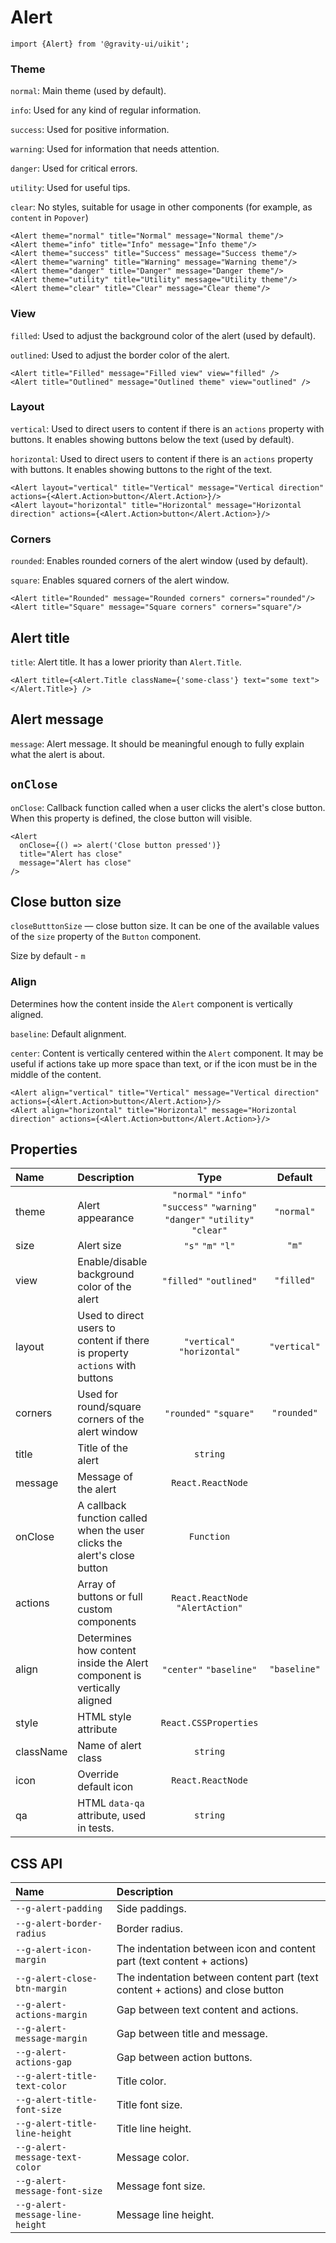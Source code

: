 <!--GITHUB_BLOCK-->

# Alert

<!--/GITHUB_BLOCK-->

```tsx
import {Alert} from '@gravity-ui/uikit';
```

### Theme

`normal`: Main theme (used by default).

`info`: Used for any kind of regular information.

`success`: Used for positive information.

`warning`: Used for information that needs attention.

`danger`: Used for critical errors.

`utility`: Used for useful tips.

`clear`: No styles, suitable for usage in other components (for example, as `content` in `Popover`)

<!--LANDING_BLOCK
<ExampleBlock
    code={`
<Alert theme="normal" title="Normal" message="Normal theme" />
<Alert theme="info" title="Info" message="Info theme" />
<Alert theme="success" title="Success" message="Success theme" />
<Alert theme="warning" title="Warning" message="Warning theme" />
<Alert theme="danger" title="Danger" message="Danger theme" />
<Alert theme="utility" title="Utility" message="Utility theme" />
<Alert theme="clear" title="Clear" message="Clear theme" />
`}>
    <UIKit.Alert theme="normal" title="Normal" message="Normal theme" />
    <UIKit.Alert theme="info" title="Info" message="Info theme" />
    <UIKit.Alert theme="success" title="Success" message="Success theme" />
    <UIKit.Alert theme="warning" title="Warning" message="Warning theme" />
    <UIKit.Alert theme="danger" title="Danger" message="Danger theme" />
    <UIKit.Alert theme="utility" title="Utility" message="Utility theme" />
    <UIKit.Alert theme="clear" title="Clear" message="Clear theme" />
</ExampleBlock>
LANDING_BLOCK-->

<!--GITHUB_BLOCK-->

```tsx
<Alert theme="normal" title="Normal" message="Normal theme"/>
<Alert theme="info" title="Info" message="Info theme"/>
<Alert theme="success" title="Success" message="Success theme"/>
<Alert theme="warning" title="Warning" message="Warning theme"/>
<Alert theme="danger" title="Danger" message="Danger theme"/>
<Alert theme="utility" title="Utility" message="Utility theme"/>
<Alert theme="clear" title="Clear" message="Clear theme"/>
```

<!--/GITHUB_BLOCK-->

### View

`filled`: Used to adjust the background color of the alert (used by default).

`outlined`: Used to adjust the border color of the alert.

<!--LANDING_BLOCK
<ExampleBlock
    code={`
<Alert title="Filled" message="Filled view" view="filled" />
<Alert title="Outlined" message="Outlined theme" view="outlined" />
`}
>
    <UIKit.Alert title="Filled" message="Filled view" view="filled" />
    <UIKit.Alert title="Outlined" message="Outlined theme" view="outlined" />
</ExampleBlock>
LANDING_BLOCK-->

<!--GITHUB_BLOCK-->

```
<Alert title="Filled" message="Filled view" view="filled" />
<Alert title="Outlined" message="Outlined theme" view="outlined" />
```

<!--/GITHUB_BLOCK-->

### Layout

`vertical`: Used to direct users to content if there is an `actions` property with buttons. It enables showing buttons below the text (used by default).

`horizontal`: Used to direct users to content if there is an `actions` property with buttons. It enables showing buttons to the right of the text.

<!--LANDING_BLOCK
<ExampleBlock
    code={`
<Alert layout="vertical" title="Vertical" message="Vertical direction" actions={<Alert.Action>button</Alert.Action>} />
<Alert layout="horizontal" title="Horizontal" message="Horizontal direction" actions={<Alert.Action>button</Alert.Action>} />
`}>
    <UIKit.Alert layout="vertical" title="Vertical" message="Vertical direction" actions={<UIKit.Alert.Action>button</UIKit.Alert.Action>} />
    <UIKit.Alert layout="horizontal" title="Horizontal" message="Horizontal direction" actions={<UIKit.Alert.Action>button</UIKit.Alert.Action>} />
</ExampleBlock>
LANDING_BLOCK-->

<!--GITHUB_BLOCK-->

```tsx
<Alert layout="vertical" title="Vertical" message="Vertical direction" actions={<Alert.Action>button</Alert.Action>}/>
<Alert layout="horizontal" title="Horizontal" message="Horizontal direction" actions={<Alert.Action>button</Alert.Action>}/>
```

<!--/GITHUB_BLOCK-->

### Corners

`rounded`: Enables rounded corners of the alert window (used by default).

`square`: Enables squared corners of the alert window.

<!--LANDING_BLOCK
<ExampleBlock
    code={`
<Alert title="Rounded" message="Rounded corners" corners="rounded"  />
<Alert title="Square" message="Square corners" corners="square" />
`}
>
    <UIKit.Alert title="Rounded" message="Rounded corners" corners="rounded"  />
    <UIKit.Alert title="Square" message="Square corners" corners="square" />
</ExampleBlock>
LANDING_BLOCK-->

<!--GITHUB_BLOCK-->

```tsx
<Alert title="Rounded" message="Rounded corners" corners="rounded"/>
<Alert title="Square" message="Square corners" corners="square"/>
```

<!--/GITHUB_BLOCK-->

## Alert title

`title`: Alert title. It has a lower priority than `Alert.Title`.

<!--LANDING_BLOCK
<ExampleBlock
    code={`
<Alert title={<Alert.Title className={'some-class'} text="some text"></Alert.Title>} />
`}
>
    <UIKit.Alert title={<UIKit.Alert.Title className={'some-class'} text="some text"></UIKit.Alert.Title>} />
</ExampleBlock>
LANDING_BLOCK-->

<!--GITHUB_BLOCK-->

```tsx
<Alert title={<Alert.Title className={'some-class'} text="some text"></Alert.Title>} />
```

<!--/GITHUB_BLOCK-->

## Alert message

`message`: Alert message. It should be meaningful enough to fully explain what the alert is about.

## `onClose`

`onClose`: Callback function called when a user clicks the alert's close button. When this property is defined, the close button will visible.

<!--LANDING_BLOCK
<ExampleBlock
    code={`
<Alert onClose={() => alert('Close button pressed')} title="Alert has close" message="Alert has close" />
`}
>
    <UIKit.Alert onClose={() => alert('Close button pressed')} title="Alert has close" message="Alert has close" />
</ExampleBlock>
LANDING_BLOCK-->

<!--GITHUB_BLOCK-->

```tsx
<Alert
  onClose={() => alert('Close button pressed')}
  title="Alert has close"
  message="Alert has close"
/>
```

<!--/GITHUB_BLOCK-->

## Close button size

`closeButttonSize` — close button size. It can be one of the available values of the `size` property of the `Button` component.

Size by default - `m`

### Align

Determines how the content inside the `Alert` component is vertically aligned.

`baseline`: Default alignment.

`center`: Content is vertically centered within the `Alert` component. It may be useful if actions take up more space than text, or if the icon must be in the middle of the content.

<!--LANDING_BLOCK
<ExampleBlock
    code={`
<Alert align="baseline" theme="info" title="Baseline" message="Baseline align" actions={<Alert.Action>button</Alert.Action>} />
<Alert align="center" theme="info" title="Center" message="Center align" actions={<Alert.Action>button</Alert.Action>} align="center"/>
`}>
    <UIKit.Alert align="baseline" theme="info" title="Baseline" message="Baseline align" actions={<UIKit.Alert.Action>button</UIKit.Alert.Action>} />
    <UIKit.Alert align="center" theme="info" title="Center" message="Center align" actions={<UIKit.Alert.Action>button</UIKit.Alert.Action>} align="center"/>
</ExampleBlock>
LANDING_BLOCK-->

<!--GITHUB_BLOCK-->

```tsx
<Alert align="vertical" title="Vertical" message="Vertical direction" actions={<Alert.Action>button</Alert.Action>}/>
<Alert align="horizontal" title="Horizontal" message="Horizontal direction" actions={<Alert.Action>button</Alert.Action>}/>
```

<!--/GITHUB_BLOCK-->

## Properties

| Name      | Description                                                                 |                                Type                                |   Default    |
| :-------- | :-------------------------------------------------------------------------- | :----------------------------------------------------------------: | :----------: |
| theme     | Alert appearance                                                            | `"normal"` `"info"` `"success"` `"warning"` `"danger"` `"utility"` `"clear"` |  `"normal"`  |
| size      | Alert size                                                                  |                         `"s"` `"m"` `"l"`                          |    `"m"`     |
| view      | Enable/disable background color of the alert                                |                      `"filled"` `"outlined"`                       |  `"filled"`  |
| layout    | Used to direct users to content if there is property `actions` with buttons |                    `"vertical"` `"horizontal"`                     | `"vertical"` |
| corners   | Used for round/square corners of the alert window                           |                       `"rounded"` `"square"`                       | `"rounded"`  |
| title     | Title of the alert                                                          |                              `string`                              |              |
| message   | Message of the alert                                                        |                         `React.ReactNode`                          |              |
| onClose   | A callback function called when the user clicks the alert's close button    |                             `Function`                             |              |
| actions   | Array of buttons or full custom components                                  |                 `React.ReactNode` `"AlertAction"`                  |              |
| align     | Determines how content inside the Alert component is vertically aligned     |                      `"center"` `"baseline"`                       | `"baseline"` |
| style     | HTML style attribute                                                        |                       `React.CSSProperties`                        |              |
| className | Name of alert class                                                         |                              `string`                              |              |
| icon      | Override default icon                                                       |                         `React.ReactNode`                          |              |
| qa        | HTML `data-qa` attribute, used in tests.                                    |                              `string`                              |              |

## CSS API

| Name                            | Description                                                                    |
| :------------------------------ | :----------------------------------------------------------------------------- |
| `--g-alert-padding`             | Side paddings.                                                                 |
| `--g-alert-border-radius`       | Border radius.                                                                 |
| `--g-alert-icon-margin`         | The indentation between icon and content part (text content + actions)         |
| `--g-alert-close-btn-margin`    | The indentation between content part (text content + actions) and close button |
| `--g-alert-actions-margin`      | Gap between text content and actions.                                          |
| `--g-alert-message-margin`      | Gap between title and message.                                                 |
| `--g-alert-actions-gap`         | Gap between action buttons.                                                    |
| `--g-alert-title-text-color`    | Title color.                                                                   |
| `--g-alert-title-font-size`     | Title font size.                                                               |
| `--g-alert-title-line-height`   | Title line height.                                                             |
| `--g-alert-message-text-color`  | Message color.                                                                 |
| `--g-alert-message-font-size`   | Message font size.                                                             |
| `--g-alert-message-line-height` | Message line height.                                                           |
